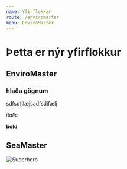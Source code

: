 ```yaml
---
name: Yfirflokkar
route: /enviromaster
menu: EnviroMaster
---
```


# Þetta er nýr yfirflokkur

## EnviroMaster

### hlaða gögnum
sdfsdfjlæjsadfsdjfælj

*italic*

**bold**

## SeaMaster


![Superhero](https://klappir-static.s3.amazonaws.com/img/drawings/Ofurhetja.jpg)
